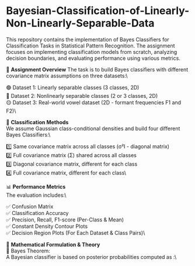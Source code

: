 # Bayesian-Classification-of-Linearly-Non-Linearly-Separable-Data
This repository contains the implementation of Bayes Classifiers for Classification Tasks in Statistical Pattern Recognition. The assignment focuses on implementing classification models from scratch, analyzing decision boundaries, and evaluating performance using various metrics.

🚀  **Assignment Overview**
The task is to build Bayes classifiers with different covariance matrix assumptions on three datasets:\

🟢 Dataset 1: Linearly separable classes (3 classes, 2D)\
🔵 Dataset 2: Nonlinearly separable classes (2 or 3 classes, 2D)\
🟡 Dataset 3: Real-world vowel dataset (2D - formant frequencies F1 and F2)\

📌 **Classification Methods**\
We assume Gaussian class-conditional densities and build four different Bayes Classifiers:\

1️⃣ Same covariance matrix across all classes (σ²I - diagonal matrix)\
2️⃣ Full covariance matrix (Σ) shared across all classes\
3️⃣ Diagonal covariance matrix, different for each class\
4️⃣ Full covariance matrix, different for each class\

📊 **Performance Metrics**\
The evaluation includes:\

✅ Confusion Matrix\
✅ Classification Accuracy\
✅ Precision, Recall, F1-score (Per-Class & Mean)\
✅ Constant Density Contour Plots\
✅ Decision Region Plots (For Each Dataset & Class Pairs)\

📖 **Mathematical Formulation & Theory**\
🔹 Bayes Theorem:\
A Bayesian classifier is based on posterior probabilities computed as :\
